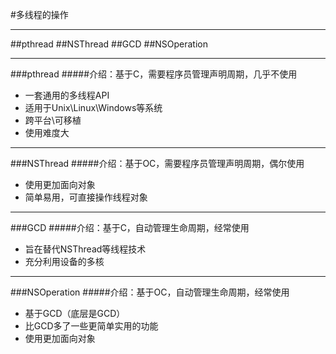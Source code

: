 #多线程的操作

---

##pthread
##NSThread
##GCD
##NSOperation

---
###pthread
#####介绍：基于C，需要程序员管理声明周期，几乎不使用
- 一套通用的多线程API
- 适用于Unix\Linux\Windows等系统
- 跨平台\可移植
- 使用难度大


---

###NSThread
#####介绍：基于OC，需要程序员管理声明周期，偶尔使用
- 使用更加面向对象
- 简单易用，可直接操作线程对象

---
###GCD
#####介绍：基于C，自动管理生命周期，经常使用
- 旨在替代NSThread等线程技术
- 充分利用设备的多核

---
###NSOperation
#####介绍：基于OC，自动管理生命周期，经常使用
- 基于GCD（底层是GCD）
- 比GCD多了一些更简单实用的功能
- 使用更加面向对象
